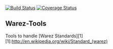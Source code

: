 [![Build Status](https://travis-ci.org/rahul0705/warez-tools.svg?branch=develop)](https://travis-ci.org/rahul0705/warez-tools)
[![Coverage Status](https://coveralls.io/repos/rahul0705/warez-tools/badge.svg?branch=develop)](https://coveralls.io/r/rahul0705/warez-tools?branch=develop)

Warez-Tools
---

Tools to handle [Warez Standards][1]
  [1]:http://en.wikipedia.org/wiki/Standard_(warez)
